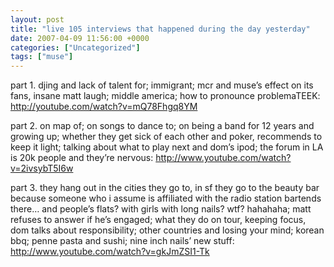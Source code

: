 ```yaml
---
layout: post
title: "live 105 interviews that happened during the day yesterday"
date: 2007-04-09 11:56:00 +0000
categories: ["Uncategorized"]
tags: ["muse"]
---
```


part 1. djing and lack of talent for; immigrant; mcr and muse’s effect on its fans, insane matt laugh; middle america; how to pronounce problemaTEEK: http://youtube.com/watch?v=mQ78Fhgq8YM

part 2. on map of; on songs to dance to; on being a band for 12 years and growing up; whether they get sick of each other and poker, recommends to keep it light; talking about what to play next and dom’s ipod; the forum in LA is 20k people and they’re nervous: http://www.youtube.com/watch?v=2ivsybT5I6w

part 3. they hang out in the cities they go to, in sf they go to the beauty bar because someone who i assume is affiliated with the radio station bartends there… and people’s flats? with girls with long nails? wtf? hahahaha; matt refuses to answer if he’s engaged; what they do on tour, keeping focus, dom talks about responsibility; other countries and losing your mind; korean bbq; penne pasta and sushi; nine inch nails’ new stuff: http://www.youtube.com/watch?v=gkJmZSI1-Tk